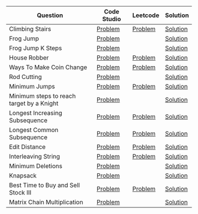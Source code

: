 | Question                                  | Code Studio                                                                                              | Leetcode                                                                     | Solution                                         |
| ----------------------------------------- | -------------------------------------------------------------------------------------------------------- | ---------------------------------------------------------------------------- | ------------------------------------------------ |
| Climbing Stairs                           | [Problem](https://www.codingninjas.com/studio/problems/count-ways-to-reach-nth-stairs_798650)            | [Problem](https://leetcode.com/problems/climbing-stairs)                     | [Solution](ClimbStairs.java)                     |
| Frog Jump                                 | [Problem](https://www.codingninjas.com/studio/problems/frog-jump_3621012)                                |                                                                              | [Solution](FrogJump.java)                        |
| Frog Jump K Steps                         | [Problem](https://www.codingninjas.com/studio/problems/minimal-cost_8180930)                             |                                                                              | [Solution](FrogJumpKSteps.java)                  |
| House Robber                              | [Problem](https://www.codingninjas.com/studio/problems/loot-houses_630510)                               | [Problem](https://leetcode.com/problems/house-robber)                        | [Solution](HouseRobber.java)                     |
| Ways To Make Coin Change                  | [Problem](https://www.codingninjas.com/studio/problems/630471)                                           | [Problem](https://leetcode.com/problems/coin-change-ii)                      | [Solution](TotalWaysCoinChange.java)             |
| Rod Cutting                               | [Problem](https://www.codingninjas.com/studio/problems/rod-cutting-problem_800284)                       |                                                                              | [Solution](RodCutting.java)                      |
| Minimum Jumps                             | [Problem](https://www.codingninjas.com/studio/problems/minimum-jumps_1062693)                            | [Problem](https://leetcode.com/problems/jump-game-ii)                        | [Solution](MininumJumpToReachEnd.java)           |
| Minimum steps to reach target by a Knight | [Problem](https://www.codingninjas.com/studio/problems/minimum-steps-to-reach-target-by-a-knight_893050) |                                                                              | [Solution](MinimumStepsToReachTargetKnight.java) |
| Longest Increasing Subsequence            | [Problem](https://www.codingninjas.com/studio/problems/630459)                                           | [Problem](https://leetcode.com/problems/longest-increasing-subsequence)      | [Solution](LongestIncreasingSubsequence.java)    |
| Longest Common Subsequence                | [Problem](https://www.codingninjas.com/studio/problems/624879)                                           | [Problem](https://leetcode.com/problems/longest-common-subsequence)          | [Solution](LongestCommonSubSequence.java)        |
| Edit Distance                             | [Problem](https://www.codingninjas.com/studio/problems/630420)                                           | [Problem](https://leetcode.com/problems/edit-distance)                       | [Solution](EditDistance.java)                    |
| Interleaving String                       | [Problem](https://www.codingninjas.com/studio/problems/interleaving-two-strings_1062567)                 | [Problem](https://leetcode.com/problems/interleaving-string)                 | [Solution](StringInterleave.java)                |
| Minimum Deletions                         | [Problem](https://www.codingninjas.com/studio/problems/minimum-deletions_2221411)                        |                                                                              | [Solution](MinimumDeletions.java)                |
| Knapsack                                  | [Problem](https://www.codingninjas.com/studio/problems/1072980)                                          |                                                                              | [Solution](Knapsack.java)                        |
| Best Time to Buy and Sell Stock III       | [Problem](https://www.codingninjas.com/studio/problems/buy-and-sell-stock_1071012)                       | [Problem](https://leetcode.com/problems/best-time-to-buy-and-sell-stock-iii) | [Solution](BuySellStock.java)                    |
| Matrix Chain Multiplication               | [Problem](https://www.codingninjas.com/studio/problems/975344)                                           |                                                                              | [Solution](MatrixChainMultiplication.java)       |
